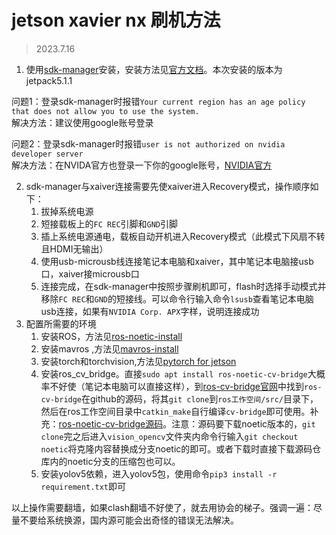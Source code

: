 # jetson xavier nx 刷机方法
> 2023.7.16

1. 使用[sdk-manager](https://developer.nvidia.com/sdk-manager)安装，安装方法见[官方文档](https://docs.nvidia.com/sdk-manager/index.html)。本次安装的版本为jetpack5.1.1

问题1：登录sdk-manager时报错`Your current region has an age policy that does not allow you to use the system.`  
解决方法：建议使用google账号登录

问题2：登录sdk-manager时报错`user is not authorized on nvidia developer server`  
解决方法：在NVIDA官方也登录一下你的google账号，[NVIDIA官方](https://developer.nvidia.com/zh-cn/developer-program)

2. sdk-manager与xaiver连接需要先使xaiver进入Recovery模式，操作顺序如下：
    1. 拔掉系统电源
    2. 短接载板上的`FC REC`引脚和`GND`引脚
    3. 插上系统电源通电，载板自动开机进入Recovery模式（此模式下风扇不转且HDMI无输出）
    4. 使用usb-microusb线连接笔记本电脑和xaiver，其中笔记本电脑接usb口，xaiver接microusb口
    5. 连接完成，在sdk-manager中按照步骤刷机即可，flash时选择手动模式并移除`FC REC`和`GND`的短接线。可以命令行输入命令`lsusb`查看笔记本电脑usb连接，如果有`NVIDIA Corp. APX`字样，说明连接成功
3. 配置所需要的环境
    1. 安装ROS，方法见[ros-noetic-install](http://wiki.ros.org/noetic/Installation/Ubuntu)
    2. 安装mavros ,方法见[mavros-install](https://docs.px4.io/main/zh/ros/mavros_installation.html)
    3. 安装torch和torchvision,方法见[pytorch for jetson](https://forums.developer.nvidia.com/t/pytorch-for-jetson/72048)
    4. 安装ros_cv_bridge。直接`sudo apt install ros-noetic-cv-bridge`大概率不好使（笔记本电脑可以直接这样），到[ros-cv-bridge官网](http://wiki.ros.org/cv_bridge)中找到`ros-cv-bridge`在github的源码，将其`git clone`到`ros工作空间/src/`目录下，然后在ros工作空间目录中`catkin_make`自行编译`cv-bridge`即可使用。补充：[ros-noetic-cv-bridge源码](https://github.com/ros-perception/vision_opencv)。注意：源码要下载noetic版本的，`git clone`完之后进入`vision_opencv`文件夹内命令行输入`git checkout noetic`将克隆内容替换成分支noetic的即可。或者下载时直接下载源码仓库内的noetic分支的压缩包也可以。
    5. 安装yolov5依赖，进入yolov5包，使用命令`pip3 install -r requirement.txt`即可  

以上操作需要翻墙，如果clash翻墙不好使了，就去用协会的梯子。强调一遍：尽量不要给系统换源，国内源可能会出奇怪的错误无法解决。

  
